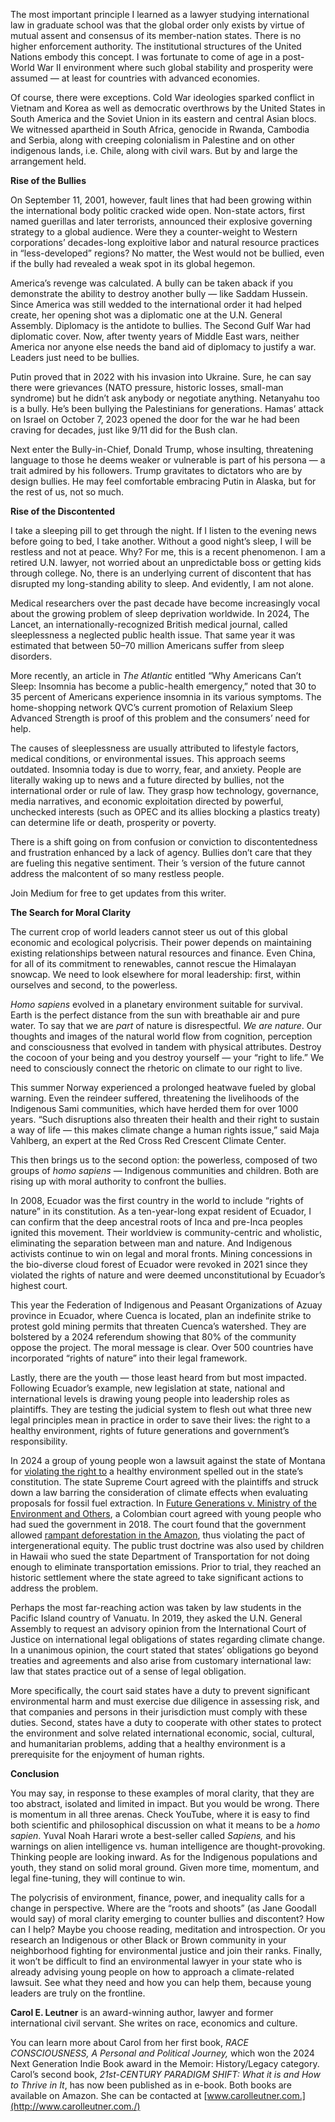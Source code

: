 The most important principle I learned as a lawyer studying international law in graduate school was that the global order only exists by virtue of mutual assent and consensus of its member-nation states. There is no higher enforcement authority. The institutional structures of the United Nations embody this concept. I was fortunate to come of age in a post-World War II environment where such global stability and prosperity were assumed — at least for countries with advanced economies.

Of course, there were exceptions. Cold War ideologies sparked conflict in Vietnam and Korea as well as democratic overthrows by the United States in South America and the Soviet Union in its eastern and central Asian blocs. We witnessed apartheid in South Africa, genocide in Rwanda, Cambodia and Serbia, along with creeping colonialism in Palestine and on other indigenous lands, i.e. Chile, along with civil wars. But by and large the arrangement held.

**Rise of the Bullies**

On September 11, 2001, however, fault lines that had been growing within the international body politic cracked wide open. Non-state actors, first named guerillas and later terrorists, announced their explosive governing strategy to a global audience. Were they a counter-weight to Western corporations’ decades-long exploitive labor and natural resource practices in “less-developed” regions? No matter, the West would not be bullied, even if the bully had revealed a weak spot in its global hegemon.

America’s revenge was calculated. A bully can be taken aback if you demonstrate the ability to destroy another bully — like Saddam Hussein. Since America was still wedded to the international order it had helped create, her opening shot was a diplomatic one at the U.N. General Assembly. Diplomacy is the antidote to bullies. The Second Gulf War had diplomatic cover. Now, after twenty years of Middle East wars, neither America nor anyone else needs the band aid of diplomacy to justify a war. Leaders just need to be bullies.

Putin proved that in 2022 with his invasion into Ukraine. Sure, he can say there were grievances (NATO pressure, historic losses, small-man syndrome) but he didn’t ask anybody or negotiate anything. Netanyahu too is a bully. He’s been bullying the Palestinians for generations. Hamas’ attack on Israel on October 7, 2023 opened the door for the war he had been craving for decades, just like 9/11 did for the Bush clan.

Next enter the Bully-in-Chief, Donald Trump, whose insulting, threatening language to those he deems weaker or vulnerable is part of his persona — a trait admired by his followers. Trump gravitates to dictators who are by design bullies. He may feel comfortable embracing Putin in Alaska, but for the rest of us, not so much.

**Rise of the Discontented**

I take a sleeping pill to get through the night. If I listen to the evening news before going to bed, I take another. Without a good night’s sleep, I will be restless and not at peace. Why? For me, this is a recent phenomenon. I am a retired U.N. lawyer, not worried about an unpredictable boss or getting kids through college. No, there is an underlying current of discontent that has disrupted my long-standing ability to sleep. And evidently, I am not alone.

Medical researchers over the past decade have become increasingly vocal about the growing problem of sleep deprivation worldwide. In 2024, The Lancet, an internationally-recognized British medical journal, called sleeplessness a neglected public health issue. That same year it was estimated that between 50–70 million Americans suffer from sleep disorders.

More recently, an article in _The Atlantic_ entitled “Why Americans Can’t Sleep: Insomnia has become a public-health emergency,” noted that 30 to 35 percent of Americans experience insomnia in its various symptoms. The home-shopping network QVC’s current promotion of Relaxium Sleep Advanced Strength is proof of this problem and the consumers’ need for help.

The causes of sleeplessness are usually attributed to lifestyle factors, medical conditions, or environmental issues. This approach seems outdated. Insomnia today is due to worry, fear, and anxiety. People are literally waking up to news and a future directed by bullies, not the international order or rule of law. They grasp how technology, governance, media narratives, and economic exploitation directed by powerful, unchecked interests (such as OPEC and its allies blocking a plastics treaty) can determine life or death, prosperity or poverty.

There is a shift going on from confusion or conviction to discontentedness and frustration enhanced by a lack of agency. Bullies don’t care that they are fueling this negative sentiment. Their ’s version of the future cannot address the malcontent of so many restless people.

Join Medium for free to get updates from this writer.

**The Search for Moral Clarity**

The current crop of world leaders cannot steer us out of this global economic and ecological polycrisis. Their power depends on maintaining existing relationships between natural resources and finance. Even China, for all of its commitment to renewables, cannot rescue the Himalayan snowcap. We need to look elsewhere for moral leadership: first, within ourselves and second, to the powerless.

_Homo sapiens_ evolved in a planetary environment suitable for survival. Earth is the perfect distance from the sun with breathable air and pure water. To say that we are _part_ of nature is disrespectful. _We are nature_. Our thoughts and images of the natural world flow from cognition, perception and consciousness that evolved in tandem with physical attributes. Destroy the cocoon of your being and you destroy yourself — your “right to life.” We need to consciously connect the rhetoric on climate to our right to live.

This summer Norway experienced a prolonged heatwave fueled by global warning. Even the reindeer suffered, threatening the livelihoods of the Indigenous Sami communities, which have herded them for over 1000 years. “Such disruptions also threaten their health and their right to sustain a way of life — this makes climate change a human rights issue,” said Maja Vahlberg, an expert at the Red Cross Red Crescent Climate Center.

This then brings us to the second option: the powerless, composed of two groups of _homo sapiens_ — Indigenous communities and children. Both are rising up with moral authority to confront the bullies.

In 2008, Ecuador was the first country in the world to include “rights of nature” in its constitution. As a ten-year-long expat resident of Ecuador, I can confirm that the deep ancestral roots of Inca and pre-Inca peoples ignited this movement. Their worldview is community-centric and wholistic, eliminating the separation between man and nature. And Indigenous activists continue to win on legal and moral fronts. Mining concessions in the bio-diverse cloud forest of Ecuador were revoked in 2021 since they violated the rights of nature and were deemed unconstitutional by Ecuador’s highest court.

This year the Federation of Indigenous and Peasant Organizations of Azuay province in Ecuador, where Cuenca is located, plan an indefinite strike to protest gold mining permits that threaten Cuenca’s watershed. They are bolstered by a 2024 referendum showing that 80% of the community oppose the project. The moral message is clear. Over 500 countries have incorporated “rights of nature” into their legal framework.

Lastly, there are the youth — those least heard from but most impacted. Following Ecuador’s example, new legislation at state, national and international levels is drawing young people into leadership roles as plaintiffs. They are testing the judicial system to flesh out what three new legal principles mean in practice in order to save their lives: the right to a healthy environment, rights of future generations and government’s responsibility.

In 2024 a group of young people won a lawsuit against the state of Montana for [violating the right to](https://theconversation.com/montana-kids-win-historic-climate-lawsuit-heres-why-it-could-set-a-powerful-precedent-207907) a healthy environment spelled out in the state’s constitution. The state Supreme Court agreed with the plaintiffs and struck down a law barring the consideration of climate effects when evaluating proposals for fossil fuel extraction. In [Future Generations v. Ministry of the Environment and Others](https://climatecasechart.com/non-us-case/future-generation-v-ministry-environment-others/), a Colombian court agreed with young people who had sued the government in 2018. The court found that the government allowed [rampant deforestation in the Amazon](https://www.r2heinfo.com/casebook/future-generations-v-ministry-of-the-environment-and-others-colombia/), thus violating the pact of intergenerational equity. The public trust doctrine was also used by children in Hawaii who sued the state Department of Transportation for not doing enough to eliminate transportation emissions. Prior to trial, they reached an historic settlement where the state agreed to take significant actions to address the problem.

Perhaps the most far-reaching action was taken by law students in the Pacific Island country of Vanuatu. In 2019, they asked the U.N. General Assembly to request an advisory opinion from the International Court of Justice on international legal obligations of states regarding climate change. In a unanimous opinion, the court stated that states’ obligations go beyond treaties and agreements and also arise from customary international law: law that states practice out of a sense of legal obligation.

More specifically, the court said states have a duty to prevent significant environmental harm and must exercise due diligence in assessing risk, and that companies and persons in their jurisdiction must comply with these duties. Second, states have a duty to cooperate with other states to protect the environment and solve related international economic, social, cultural, and humanitarian problems, adding that a healthy environment is a prerequisite for the enjoyment of human rights.

**Conclusion**

You may say, in response to these examples of moral clarity, that they are too abstract, isolated and limited in impact. But you would be wrong. There is momentum in all three arenas. Check YouTube, where it is easy to find both scientific and philosophical discussion on what it means to be a _homo sapien_. Yuval Noah Harari wrote a best-seller called _Sapiens,_ and his warnings on alien intelligence vs. human intelligence are thought-provoking. Thinking people are looking inward. As for the Indigenous populations and youth, they stand on solid moral ground. Given more time, momentum, and legal fine-tuning, they will continue to win.

The polycrisis of environment, finance, power, and inequality calls for a change in perspective. Where are the “roots and shoots” (as Jane Goodall would say) of moral clarity emerging to counter bullies and discontent? How can I help? Maybe you choose reading, meditation and introspection. Or you research an Indigenous or other Black or Brown community in your neighborhood fighting for environmental justice and join their ranks. Finally, it won’t be difficult to find an environmental lawyer in your state who is already advising young people on how to approach a climate-related lawsuit. See what they need and how you can help them, because young leaders are truly on the frontline.

**Carol E. Leutner** is an award-winning author, lawyer and former international civil servant. She writes on race, economics and culture.

You can learn more about Carol from her first book, _RACE CONSCIOUSNESS, A Personal and Political Journey,_ which won the 2024 Next Generation Indie Book award in the Memoir: History/Legacy category. Carol’s second book, _21st-CENTURY PARADIGM SHIFT: What it is and How to Thrive in It_, has now been published as in e-book. Both books are available on Amazon. She can be contacted at [www.carolleutner.com.](http://www.carolleutner.com./)